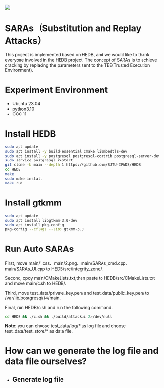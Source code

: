 ![](C:\Users\13263\Downloads\2.png)
# SARAs（Substitution and Replay Attacks）

This project is implemented based on HEDB, and we would like to thank everyone involved in the HEDB project. The concept of SARAs is to achieve cracking by replacing the parameters sent to the TEE(Trusted Execution Environment).

# Experiment Environment

-  Ubuntu 23.04
- python3.10
- GCC 11

# Install HEDB

```bash
sudo apt update
sudo apt install -y build-essential cmake libmbedtls-dev
sudo apt install -y postgresql postgresql-contrib postgresql-server-dev-all
sudo service postgresql restart
git clone -b main --depth 1 https://github.com/SJTU-IPADS/HEDB
cd HEDB
make
sudo make install
make run
```

# Install gtkmm

```bash
sudo apt update
sudo apt install libgtkmm-3.0-dev
sudo apt install pkg-config
pkg-config --cflags --libs gtkmm-3.0
```

# Run Auto SARAs

First, move main/1.css、main/2.png、main/SARAs_cmd.cpp、main/SARAs_UI.cpp to HEDB/src/integrity_zone/.

Second, cpoy main/CMakeLists.txt,then paste to HEDB/src/CMakeLists.txt and move main/c.sh to HEDB/.

Third, move test_data/private_key.pem and test_data/public_key.pem to /var/lib/postgresql/14/main.

Final, run HEDB/c.sh and run the following command.

```bash
cd HEDB && ./c.sh && ./build/attackui 2>/dev/null
```

**Note**: you can choose test_data/log/* as log file and choose test_data/test_store/* as data file.

# How can we generate the log file and data file ourselves?

- ## Generate log file

